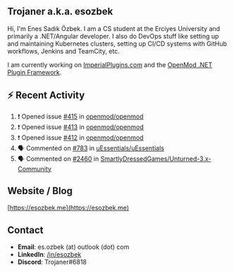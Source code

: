 ##  Trojaner a.k.a. esozbek
Hi, I'm Enes Sadık Özbek. I am a CS student at the Erciyes University and primarily a .NET/Angular developer. I also do DevOps stuff like setting up and maintaining Kubernetes clusters, setting up CI/CD systems with GitHub workflows, Jenkins and TeamCity, etc.

I am currently working on [ImperialPlugins.com](https://imperialplugins.com) and the [OpenMod .NET Plugin Framework](https://github.com/openmod/openmod). 

## :zap: Recent Activity

<!--START_SECTION:activity-->
1. ❗️ Opened issue [#415](https://github.com/openmod/openmod/issues/415) in [openmod/openmod](https://github.com/openmod/openmod)
2. ❗️ Opened issue [#413](https://github.com/openmod/openmod/issues/413) in [openmod/openmod](https://github.com/openmod/openmod)
3. ❗️ Opened issue [#412](https://github.com/openmod/openmod/issues/412) in [openmod/openmod](https://github.com/openmod/openmod)
4. 🗣 Commented on [#783](https://github.com/uEssentials/uEssentials/issues/783) in [uEssentials/uEssentials](https://github.com/uEssentials/uEssentials)
5. 🗣 Commented on [#2460](https://github.com/SmartlyDressedGames/Unturned-3.x-Community/issues/2460) in [SmartlyDressedGames/Unturned-3.x-Community](https://github.com/SmartlyDressedGames/Unturned-3.x-Community)
<!--END_SECTION:activity-->

## Website / Blog
[https://esozbek.me](https://esozbek.me)

## Contact
- **Email**: es.ozbek (at) outlook (dot) com
- **LinkedIn**: [/in/esozbek](https://linkedin.com/in/esozbek)
- **Discord**: Trojaner#6818
